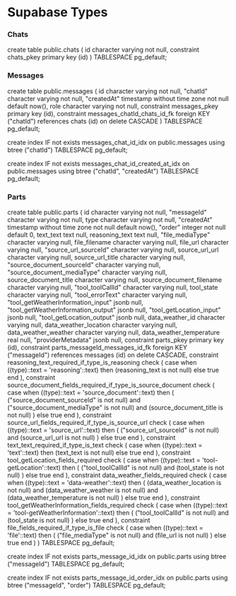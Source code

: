 # Supabase Types

### Chats
create table public.chats (
  id character varying not null,
  constraint chats_pkey primary key (id)
) TABLESPACE pg_default;

### Messages
create table public.messages (
  id character varying not null,
  "chatId" character varying not null,
  "createdAt" timestamp without time zone not null default now(),
  role character varying not null,
  constraint messages_pkey primary key (id),
  constraint messages_chatId_chats_id_fk foreign KEY ("chatId") references chats (id) on delete CASCADE
) TABLESPACE pg_default;

create index IF not exists messages_chat_id_idx on public.messages using btree ("chatId") TABLESPACE pg_default;

create index IF not exists messages_chat_id_created_at_idx on public.messages using btree ("chatId", "createdAt") TABLESPACE pg_default;

### Parts
create table public.parts (
  id character varying not null,
  "messageId" character varying not null,
  type character varying not null,
  "createdAt" timestamp without time zone not null default now(),
  "order" integer not null default 0,
  text_text text null,
  reasoning_text text null,
  "file_mediaType" character varying null,
  file_filename character varying null,
  file_url character varying null,
  "source_url_sourceId" character varying null,
  source_url_url character varying null,
  source_url_title character varying null,
  "source_document_sourceId" character varying null,
  "source_document_mediaType" character varying null,
  source_document_title character varying null,
  source_document_filename character varying null,
  "tool_toolCallId" character varying null,
  tool_state character varying null,
  "tool_errorText" character varying null,
  "tool_getWeatherInformation_input" jsonb null,
  "tool_getWeatherInformation_output" jsonb null,
  "tool_getLocation_input" jsonb null,
  "tool_getLocation_output" jsonb null,
  data_weather_id character varying null,
  data_weather_location character varying null,
  data_weather_weather character varying null,
  data_weather_temperature real null,
  "providerMetadata" jsonb null,
  constraint parts_pkey primary key (id),
  constraint parts_messageId_messages_id_fk foreign KEY ("messageId") references messages (id) on delete CASCADE,
  constraint reasoning_text_required_if_type_is_reasoning check (
    case
      when ((type)::text = 'reasoning'::text) then (reasoning_text is not null)
      else true
    end
  ),
  constraint source_document_fields_required_if_type_is_source_document check (
    case
      when ((type)::text = 'source_document'::text) then (
        ("source_document_sourceId" is not null)
        and ("source_document_mediaType" is not null)
        and (source_document_title is not null)
      )
      else true
    end
  ),
  constraint source_url_fields_required_if_type_is_source_url check (
    case
      when ((type)::text = 'source_url'::text) then (
        ("source_url_sourceId" is not null)
        and (source_url_url is not null)
      )
      else true
    end
  ),
  constraint text_text_required_if_type_is_text check (
    case
      when ((type)::text = 'text'::text) then (text_text is not null)
      else true
    end
  ),
  constraint tool_getLocation_fields_required check (
    case
      when ((type)::text = 'tool-getLocation'::text) then (
        ("tool_toolCallId" is not null)
        and (tool_state is not null)
      )
      else true
    end
  ),
  constraint data_weather_fields_required check (
    case
      when ((type)::text = 'data-weather'::text) then (
        (data_weather_location is not null)
        and (data_weather_weather is not null)
        and (data_weather_temperature is not null)
      )
      else true
    end
  ),
  constraint tool_getWeatherInformation_fields_required check (
    case
      when ((type)::text = 'tool-getWeatherInformation'::text) then (
        ("tool_toolCallId" is not null)
        and (tool_state is not null)
      )
      else true
    end
  ),
  constraint file_fields_required_if_type_is_file check (
    case
      when ((type)::text = 'file'::text) then (
        ("file_mediaType" is not null)
        and (file_url is not null)
      )
      else true
    end
  )
) TABLESPACE pg_default;

create index IF not exists parts_message_id_idx on public.parts using btree ("messageId") TABLESPACE pg_default;

create index IF not exists parts_message_id_order_idx on public.parts using btree ("messageId", "order") TABLESPACE pg_default;